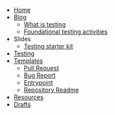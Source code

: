 <!-- docs/_sidebar.md -->

* [Home](/)
* [Blog](blog/readme.md)
  * [What is testing](blog/what-is-testing.md)
  * [Foundational testing activities](blog/foundational-testing-activities.md)
* Slides
  * [Testing starter kit](slides/testing-starter-kit.md)
* [Testing](testing.md)
* [Templates](templates.md)
    * [Pull Request](templates/pull-request.md)
    * [Bug Report](templates/bug-report.md)
    * [Entrypoint](templates/entrypoint.md)
    * [Repository Readme](templates/repo-readme.md)
* [Resources](resources.md)
* [Drafts](drafts.md)
